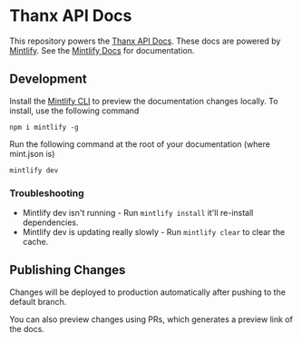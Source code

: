 # Thanx API Docs

This repository powers the [Thanx API Docs](https://docs.thanx.com/). These docs
are powered by [Mintlify](https://mintlify.com/). See the
[Mintlify Docs](https://mintlify.com/docs/) for documentation.

## Development

Install the [Mintlify CLI](https://www.npmjs.com/package/mintlify) to preview
the documentation changes locally. To install, use the following command

```
npm i mintlify -g
```

Run the following command at the root of your documentation (where mint.json is)

```
mintlify dev
```

### Troubleshooting

- Mintlify dev isn't running - Run `mintlify install` it'll re-install
  dependencies.
- Mintlify dev is updating really slowly - Run `mintlify clear` to clear the
  cache.

## Publishing Changes

Changes will be deployed to production automatically after pushing to the
default branch.

You can also preview changes using PRs, which generates a preview link of the
docs.
